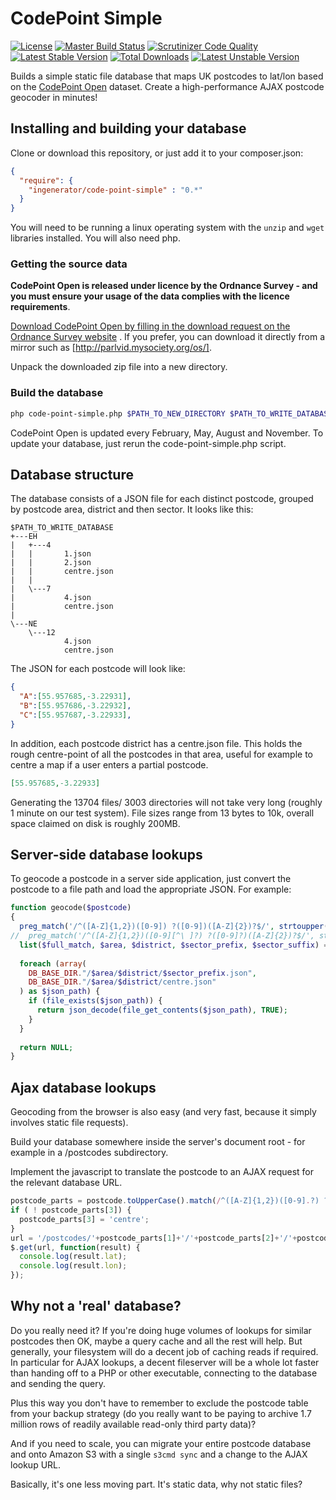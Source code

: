 # CodePoint Simple

[![License](https://poser.pugx.org/ingenerator/code-point-simple/license.svg)](https://packagist.org/packages/ingenerator/code-point-simple)
[![Master Build Status](https://travis-ci.org/ingenerator/code-point-simple.png?branch=master)](https://travis-ci.org/ingenerator/code-point-simple)
[![Scrutinizer Code Quality](https://scrutinizer-ci.com/g/ingenerator/code-point-simple/badges/quality-score.png?b=master)](https://scrutinizer-ci.com/g/ingenerator/code-point-simple/?branch=master)
[![Latest Stable Version](https://poser.pugx.org/ingenerator/code-point-simple/v/stable.svg)](https://packagist.org/packages/ingenerator/code-point-simple)
[![Total Downloads](https://poser.pugx.org/ingenerator/code-point-simple/downloads.svg)](https://packagist.org/packages/ingenerator/code-point-simple)
[![Latest Unstable Version](https://poser.pugx.org/ingenerator/code-point-simple/v/unstable.svg)](https://packagist.org/packages/ingenerator/code-point-simple)

Builds a simple static file database that maps UK postcodes to lat/lon based on
the [CodePoint Open](http://data.gov.uk/dataset/code-point-open) dataset. 
Create a high-performance AJAX postcode geocoder in minutes!

## Installing and building your database

Clone or download this repository, or just add it to your composer.json:

```json
{
  "require": {
    "ingenerator/code-point-simple" : "0.*"
  }
}
```

You will need to be running a linux operating system with the `unzip` and `wget` 
libraries installed. You will also need php.

### Getting the source data

**CodePoint Open is released under licence by the Ordnance Survey - and you must
ensure your usage of the data complies with the licence requirements**.

[Download CodePoint Open by filling in the download request on the Ordnance Survey website](http://www.ordnancesurvey.co.uk/business-and-government/products/code-point-open.html)
. If you prefer, you can download it directly from a mirror such as [http://parlvid.mysociety.org/os/].

Unpack the downloaded zip file into a new directory.

### Build the database

```bash
php code-point-simple.php $PATH_TO_NEW_DIRECTORY $PATH_TO_WRITE_DATABASE
```

CodePoint Open is updated every February, May, August and November. To update
your database, just rerun the code-point-simple.php script.

## Database structure

The database consists of a JSON file for each distinct postcode, grouped by
postcode area, district and then sector. It looks like this:

```
$PATH_TO_WRITE_DATABASE
+---EH
|   +---4
|   |       1.json
|   |       2.json
|   |       centre.json
|   |
|   \---7
|           4.json
|           centre.json
|
\---NE
    \---12
            4.json
            centre.json
```

The JSON for each postcode will look like:

```json
{
  "A":[55.957685,-3.22931],
  "B":[55.957686,-3.22932],
  "C":[55.957687,-3.22933],
}
```

In addition, each postcode district has a centre.json file. This holds the rough
centre-point of all the postcodes in that area, useful for example to centre a map
if a user enters a partial postcode.

```json
[55.957685,-3.22933]
```

Generating the 13704 files/ 3003 directories will not take very long (roughly 1 minute on our test system). File sizes range from 13 bytes to 10k, overall space claimed on disk is roughly 200MB.

## Server-side database lookups

To geocode a postcode in a server side application, just convert the postcode to
a file path and load the appropriate JSON. For example:

```php
function geocode($postcode)
{
  preg_match('/^([A-Z]{1,2})([0-9]) ?([0-9])([A-Z]{2})?$/', strtoupper($postcode), $matches);
//  preg_match('/^([A-Z]{1,2})([0-9][^\ ]?) ?([0-9]?)([A-Z]{2})?$/', strtoupper($postcode), $matches);
  list($full_match, $area, $district, $sector_prefix, $sector_suffix) = $matches;
  
  foreach (array(
    DB_BASE_DIR."/$area/$district/$sector_prefix.json",
    DB_BASE_DIR."/$area/$district/centre.json"
  ) as $json_path) {
    if (file_exists($json_path)) {
      return json_decode(file_get_contents($json_path), TRUE);
    }
  }
  
  return NULL;
}
```

## Ajax database lookups

Geocoding from the browser is also easy (and very fast, because it simply involves static
file requests).

Build your database somewhere inside the server's document root - for example in a 
/postcodes subdirectory.

Implement the javascript to translate the postcode to an AJAX request for the relevant 
database URL.

```js
postcode_parts = postcode.toUpperCase().match(/^([A-Z]{1,2})([0-9].?) ?([0-9])([A-Z]{2})?$/);
if ( ! postcode_parts[3]) {
  postcode_parts[3] = 'centre';
}
url = '/postcodes/'+postcode_parts[1]+'/'+postcode_parts[2]+'/'+postcode_parts[3]+'.json';
$.get(url, function(result) {
  console.log(result.lat);
  console.log(result.lon);
});
```


## Why not a 'real' database?

Do you really need it? If you're doing huge volumes of lookups for similar 
postcodes then OK, maybe a query cache and all the rest will help. But generally,
your filesystem will do a decent job of caching reads if required. In particular
for AJAX lookups, a decent fileserver will be a whole lot faster than handing 
off to a PHP or other executable, connecting to the database and sending the query.

Plus this way you don't have to remember to exclude the postcode table from your
backup strategy (do you really want to be paying to archive 1.7 million rows of 
readily available read-only third party data)?

And if you need to scale, you can migrate your entire postcode database and onto 
Amazon S3 with a single `s3cmd sync` and a change to the AJAX lookup URL.

Basically, it's one less moving part. It's static data, why not static files?

